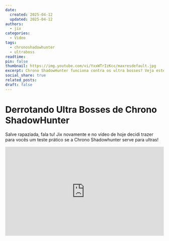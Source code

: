 ```yaml
---
date:
  created: 2025-04-12
  updated: 2025-04-12
authors:
  - jix
categories:
  - Video
tags:
  - chronoshadowhunter
  - ultraboss
readtime: 
pin: false
thumbnail: https://img.youtube.com/vi/YxxWTrIzKcc/maxresdefault.jpg
excerpt: Chrono ShadowHunter funciona contra os ultra bosses? Veja este teste prático.
social_share: true
related_posts: 
draft: false
---
```


# Derrotando Ultra Bosses de Chrono ShadowHunter

Salve rapaziada, fala tu! Jix novamente e no vídeo de hoje decidi trazer para vocês um teste prático se a Chrono Shadowhunter serve para ultras!

<div style="position: relative; width: 100%; padding-bottom: 56.25%; height: 0; overflow: hidden;">
  <iframe 
    src="https://www.youtube.com/embed/YxxWTrIzKcc?si=Q_Lxz7nA6-6glzhX" 
    title="YouTube video player" 
    frameborder="0" 
    allow="accelerometer; autoplay; clipboard-write; encrypted-media; gyroscope; picture-in-picture; web-share" 
    referrerpolicy="strict-origin-when-cross-origin" 
    allowfullscreen 
    style="position: absolute; top: 0; left: 0; width: 100%; height: 100%;"
  ></iframe>
</div>